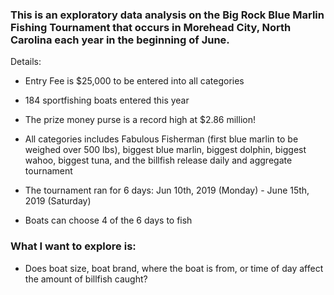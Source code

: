 ### This is an exploratory data analysis on the Big Rock Blue Marlin Fishing Tournament that occurs in Morehead City, North Carolina each year in the beginning of June.

Details:

- Entry Fee is $25,000 to be entered into all categories

- 184 sportfishing boats entered this year

- The prize money purse is a record high at $2.86 million!

- All categories includes Fabulous Fisherman (first blue marlin to be weighed over 500 lbs), biggest blue marlin, biggest dolphin, biggest wahoo, biggest tuna, and the billfish release daily and aggregate tournament

- The tournament ran for 6 days: Jun 10th, 2019 (Monday) - June 15th, 2019 (Saturday)

- Boats can choose 4 of the 6 days to fish

### What I want to explore is:

- Does boat size, boat brand, where the boat is from, or time of day affect the amount of billfish caught?
